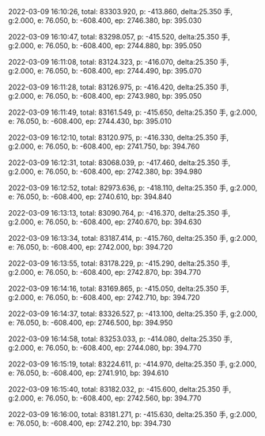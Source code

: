 2022-03-09 16:10:26, total: 83303.920, p: -413.860, delta:25.350 手, g:2.000, e: 76.050, b: -608.400, ep: 2746.380, bp: 395.030

2022-03-09 16:10:47, total: 83298.057, p: -415.520, delta:25.350 手, g:2.000, e: 76.050, b: -608.400, ep: 2744.880, bp: 395.050

2022-03-09 16:11:08, total: 83124.323, p: -416.070, delta:25.350 手, g:2.000, e: 76.050, b: -608.400, ep: 2744.490, bp: 395.070

2022-03-09 16:11:28, total: 83126.975, p: -416.420, delta:25.350 手, g:2.000, e: 76.050, b: -608.400, ep: 2743.980, bp: 395.050

2022-03-09 16:11:49, total: 83161.549, p: -415.650, delta:25.350 手, g:2.000, e: 76.050, b: -608.400, ep: 2744.430, bp: 395.010

2022-03-09 16:12:10, total: 83120.975, p: -416.330, delta:25.350 手, g:2.000, e: 76.050, b: -608.400, ep: 2741.750, bp: 394.760

2022-03-09 16:12:31, total: 83068.039, p: -417.460, delta:25.350 手, g:2.000, e: 76.050, b: -608.400, ep: 2742.380, bp: 394.980

2022-03-09 16:12:52, total: 82973.636, p: -418.110, delta:25.350 手, g:2.000, e: 76.050, b: -608.400, ep: 2740.610, bp: 394.840

2022-03-09 16:13:13, total: 83090.764, p: -416.370, delta:25.350 手, g:2.000, e: 76.050, b: -608.400, ep: 2740.670, bp: 394.630

2022-03-09 16:13:34, total: 83187.414, p: -415.760, delta:25.350 手, g:2.000, e: 76.050, b: -608.400, ep: 2742.000, bp: 394.720

2022-03-09 16:13:55, total: 83178.229, p: -415.290, delta:25.350 手, g:2.000, e: 76.050, b: -608.400, ep: 2742.870, bp: 394.770

2022-03-09 16:14:16, total: 83169.865, p: -415.050, delta:25.350 手, g:2.000, e: 76.050, b: -608.400, ep: 2742.710, bp: 394.720

2022-03-09 16:14:37, total: 83326.527, p: -413.100, delta:25.350 手, g:2.000, e: 76.050, b: -608.400, ep: 2746.500, bp: 394.950

2022-03-09 16:14:58, total: 83253.033, p: -414.080, delta:25.350 手, g:2.000, e: 76.050, b: -608.400, ep: 2744.080, bp: 394.770

2022-03-09 16:15:19, total: 83224.611, p: -414.970, delta:25.350 手, g:2.000, e: 76.050, b: -608.400, ep: 2741.910, bp: 394.610

2022-03-09 16:15:40, total: 83182.032, p: -415.600, delta:25.350 手, g:2.000, e: 76.050, b: -608.400, ep: 2742.560, bp: 394.770

2022-03-09 16:16:00, total: 83181.271, p: -415.630, delta:25.350 手, g:2.000, e: 76.050, b: -608.400, ep: 2742.210, bp: 394.730